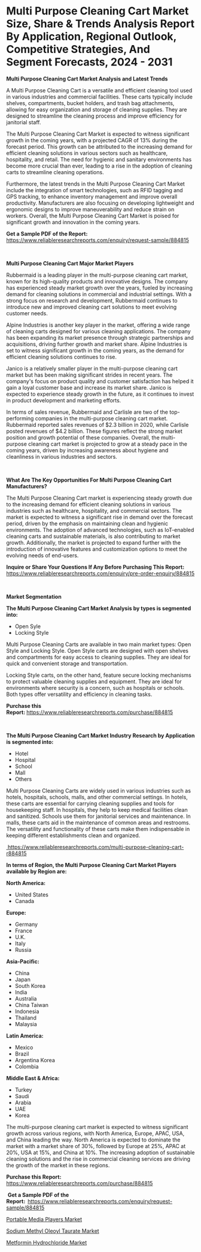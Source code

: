 <p><h1>Multi Purpose Cleaning Cart Market Size, Share & Trends Analysis Report By Application, Regional Outlook, Competitive Strategies, And Segment Forecasts, 2024 - 2031</h1></p><p><strong>Multi Purpose Cleaning Cart Market Analysis and Latest Trends</strong></p>
<p><p>A Multi Purpose Cleaning Cart is a versatile and efficient cleaning tool used in various industries and commercial facilities. These carts typically include shelves, compartments, bucket holders, and trash bag attachments, allowing for easy organization and storage of cleaning supplies. They are designed to streamline the cleaning process and improve efficiency for janitorial staff.</p><p>The Multi Purpose Cleaning Cart Market is expected to witness significant growth in the coming years, with a projected CAGR of 13% during the forecast period. This growth can be attributed to the increasing demand for efficient cleaning solutions in various sectors such as healthcare, hospitality, and retail. The need for hygienic and sanitary environments has become more crucial than ever, leading to a rise in the adoption of cleaning carts to streamline cleaning operations.</p><p>Furthermore, the latest trends in the Multi Purpose Cleaning Cart Market include the integration of smart technologies, such as RFID tagging and GPS tracking, to enhance inventory management and improve overall productivity. Manufacturers are also focusing on developing lightweight and ergonomic designs to improve maneuverability and reduce strain on workers. Overall, the Multi Purpose Cleaning Cart Market is poised for significant growth and innovation in the coming years.</p></p>
<p><strong>Get a Sample PDF of the Report:&nbsp;</strong> <a href="https://www.reliableresearchreports.com/enquiry/request-sample/884815">https://www.reliableresearchreports.com/enquiry/request-sample/884815</a></p>
<p>&nbsp;</p>
<p><strong>Multi Purpose Cleaning Cart Major Market Players</strong></p>
<p><p>Rubbermaid is a leading player in the multi-purpose cleaning cart market, known for its high-quality products and innovative designs. The company has experienced steady market growth over the years, fueled by increasing demand for cleaning solutions in commercial and industrial settings. With a strong focus on research and development, Rubbermaid continues to introduce new and improved cleaning cart solutions to meet evolving customer needs.</p><p>Alpine Industries is another key player in the market, offering a wide range of cleaning carts designed for various cleaning applications. The company has been expanding its market presence through strategic partnerships and acquisitions, driving further growth and market share. Alpine Industries is set to witness significant growth in the coming years, as the demand for efficient cleaning solutions continues to rise.</p><p>Janico is a relatively smaller player in the multi-purpose cleaning cart market but has been making significant strides in recent years. The company's focus on product quality and customer satisfaction has helped it gain a loyal customer base and increase its market share. Janico is expected to experience steady growth in the future, as it continues to invest in product development and marketing efforts.</p><p>In terms of sales revenue, Rubbermaid and Carlisle are two of the top-performing companies in the multi-purpose cleaning cart market. Rubbermaid reported sales revenues of $2.3 billion in 2020, while Carlisle posted revenues of $4.2 billion. These figures reflect the strong market position and growth potential of these companies. Overall, the multi-purpose cleaning cart market is projected to grow at a steady pace in the coming years, driven by increasing awareness about hygiene and cleanliness in various industries and sectors.</p></p>
<p>&nbsp;</p>
<p><strong>What Are The Key Opportunities For Multi Purpose Cleaning Cart Manufacturers?</strong></p>
<p><p>The Multi Purpose Cleaning Cart market is experiencing steady growth due to the increasing demand for efficient cleaning solutions in various industries such as healthcare, hospitality, and commercial sectors. The market is expected to witness a significant rise in demand over the forecast period, driven by the emphasis on maintaining clean and hygienic environments. The adoption of advanced technologies, such as IoT-enabled cleaning carts and sustainable materials, is also contributing to market growth. Additionally, the market is projected to expand further with the introduction of innovative features and customization options to meet the evolving needs of end-users.</p></p>
<p><strong>Inquire or Share Your Questions If Any Before Purchasing This Report:</strong> <a href="https://www.reliableresearchreports.com/enquiry/pre-order-enquiry/884815">https://www.reliableresearchreports.com/enquiry/pre-order-enquiry/884815</a></p>
<p>&nbsp;</p>
<p><strong>Market Segmentation</strong></p>
<p><strong>The Multi Purpose Cleaning Cart Market Analysis by types is segmented into:</strong></p>
<p><ul><li>Open Syle</li><li>Locking Style</li></ul></p>
<p><p>Multi Purpose Cleaning Carts are available in two main market types: Open Style and Locking Style. Open Style carts are designed with open shelves and compartments for easy access to cleaning supplies. They are ideal for quick and convenient storage and transportation.</p><p>Locking Style carts, on the other hand, feature secure locking mechanisms to protect valuable cleaning supplies and equipment. They are ideal for environments where security is a concern, such as hospitals or schools. Both types offer versatility and efficiency in cleaning tasks.</p></p>
<p><strong>Purchase this Report:&nbsp;</strong><a href="https://www.reliableresearchreports.com/purchase/884815">https://www.reliableresearchreports.com/purchase/884815</a></p>
<p>&nbsp;</p>
<p><strong>The Multi Purpose Cleaning Cart Market Industry Research by Application is segmented into:</strong></p>
<p><ul><li>Hotel</li><li>Hospital</li><li>School</li><li>Mall</li><li>Others</li></ul></p>
<p><p>Multi Purpose Cleaning Carts are widely used in various industries such as hotels, hospitals, schools, malls, and other commercial settings. In hotels, these carts are essential for carrying cleaning supplies and tools for housekeeping staff. In hospitals, they help to keep medical facilities clean and sanitized. Schools use them for janitorial services and maintenance. In malls, these carts aid in the maintenance of common areas and restrooms. The versatility and functionality of these carts make them indispensable in keeping different establishments clean and organized.</p></p>
<p><a href="https://www.reliableresearchreports.com/multi-purpose-cleaning-cart-r884815">&nbsp;https://www.reliableresearchreports.com/multi-purpose-cleaning-cart-r884815</a></p>
<p><strong>In terms of Region, the Multi Purpose Cleaning Cart Market Players available by Region are:</strong></p>
<p>
    <p> <strong> North America: </strong>
        <ul>
            <li>United States</li>
            <li>Canada</li>
        </ul>
        </p> 
    <p> <strong> Europe: </strong>
        <ul>
            <li>Germany</li>
            <li>France</li>
            <li>U.K.</li>
            <li>Italy</li>
            <li>Russia</li>
        </ul>
        </p> 
    <p> <strong> Asia-Pacific: </strong>
        <ul>
            <li>China</li>
            <li>Japan</li>
            <li>South Korea</li>
            <li>India</li>
            <li>Australia</li>
            <li>China Taiwan</li>
            <li>Indonesia</li>
            <li>Thailand</li>
            <li>Malaysia</li>
        </ul>
        </p> 
    <p> <strong> Latin America: </strong>
        <ul>
            <li>Mexico</li>
            <li>Brazil</li>
            <li>Argentina Korea</li>
            <li>Colombia</li>
        </ul>
        </p> 
    <p> <strong> Middle East & Africa: </strong>
        <ul>
            <li>Turkey</li>
            <li>Saudi</li>
            <li>Arabia</li>
            <li>UAE</li>
            <li>Korea</li>
        </ul>
    </p>
    </p>
<p><p>The multi-purpose cleaning cart market is expected to witness significant growth across various regions, with North America, Europe, APAC, USA, and China leading the way. North America is expected to dominate the market with a market share of 30%, followed by Europe at 25%, APAC at 20%, USA at 15%, and China at 10%. The increasing adoption of sustainable cleaning solutions and the rise in commercial cleaning services are driving the growth of the market in these regions.</p></p>
<p><strong>Purchase this Report: </strong><a href="https://www.reliableresearchreports.com/purchase/884815">https://www.reliableresearchreports.com/purchase/884815</a></p>
<p>&nbsp;<strong>Get a Sample PDF of the Report:&nbsp;&nbsp;</strong><a href="https://www.reliableresearchreports.com/enquiry/request-sample/884815">https://www.reliableresearchreports.com/enquiry/request-sample/884815</a></p>
<p><strong></strong></p>
<p><p><a href="https://crocus-run-b5a.notion.site/Portable-Media-Players-Market-The-Key-To-Successful-Business-Strategy-Forecast-Till-2031-ad8c2aee83934526a502309573cb636b">Portable Media Players Market</a></p><p><a href="https://silk-columnist-571.notion.site/Sodium-Methyl-Oleoyl-Taurate-Market-Competitive-Analysis-Market-Trends-and-Forecast-to-2031-f201f769949b4a769d7a618ff58d7e7b">Sodium Methyl Oleoyl Taurate Market</a></p><p><a href="https://issuu.com/reportprime-2/docs/metformin-hydrochloride-market-size-2030.pptx">Metformin Hydrochloride Market</a></p></p>
